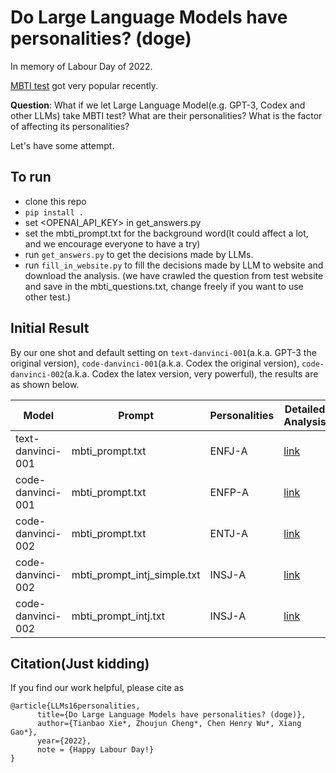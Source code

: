 # Do Large Language Models have personalities? (doge)
In memory of Labour Day of 2022.

[MBTI test](https://www.16personalities.com/free-personality-test) got very popular recently.

**Question**: What if we let Large Language Model(e.g. GPT-3, Codex and other LLMs) take MBTI test? What are their personalities? What is the factor of affecting its personalities?

Let's have some attempt.

## To run
- clone this repo
- `pip install .`
- set <OPENAI_API_KEY> in get_answers.py
- set the mbti_prompt.txt for the background word(It could affect a lot, and we encourage everyone to have a try)
- run `get_answers.py` to get the decisions made by LLMs.
- run `fill_in_website.py` to fill the decisions made by LLM to website and download the analysis.
(we have crawled the question from test website and save in the mbti_questions.txt, change freely if you want to use other test.)

## Initial Result
By our one shot and default setting on `text-danvinci-001`(a.k.a. GPT-3 the original version), `code-danvinci-001`(a.k.a. Codex the original version), `code-danvinci-002`(a.k.a. Codex the latex version, very powerful), the results are as shown below.

| Model             | Prompt                      | Personalities | Detailed Analysis |
|-------------------|-----------------------------|------|---------------|
| text-danvinci-001 | mbti_prompt.txt             | ENFJ-A | [link](https://drive.google.com/file/d/19aKL275gXL7KCPJ-ZoHpxHxgUc4wbY9u/view?usp=sharing)      |
| code-danvinci-001 | mbti_prompt.txt             | ENFP-A | [link](https://drive.google.com/file/d/1xwHgZFcZhwX9Mi4zg1qT34t5pqu_0Xaq/view?usp=sharing)              |
| code-danvinci-002 | mbti_prompt.txt             | ENTJ-A | [link](https://drive.google.com/file/d/1RiL-Vw9D09ugyEYa3jhskyraQfcoBNZk/view?usp=sharing)              |
| code-danvinci-002 | mbti_prompt_intj_simple.txt | INSJ-A | [link](https://drive.google.com/file/d/12z7nf9zTukdqm4Py3tWOj5I_XFdSyR-v/view?usp=sharing)              |
| code-danvinci-002 | mbti_prompt_intj.txt        | INSJ-A | [link](https://drive.google.com/file/d/1rbx-dInNdTpLuWEZN7YNAB0dhDIlaYv_/view?usp=sharing)              |


## Citation(Just kidding)
If you find our work helpful, please cite as
```
@article{LLMs16personalities,
      title={Do Large Language Models have personalities? (doge)}, 
      author={Tianbao Xie*, Zhoujun Cheng*, Chen Henry Wu*, Xiang Gao*},
      year={2022},
      note = {Happy Labour Day!}
}
```
